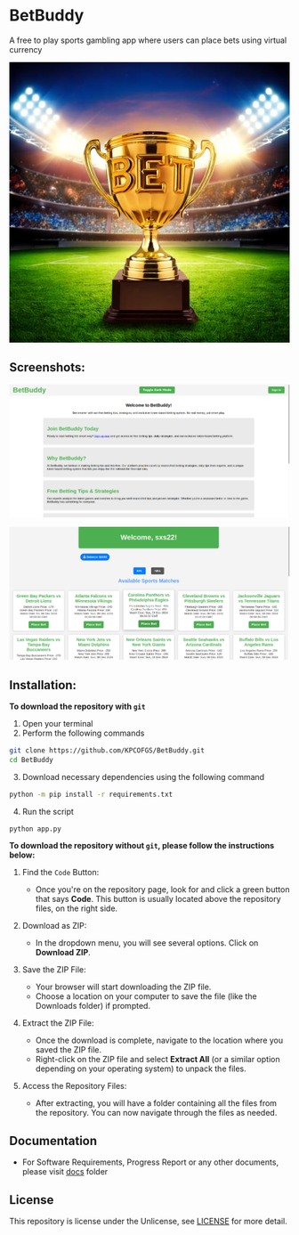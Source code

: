 # BetBuddy

A free to play sports gambling app where users can place bets using virtual currency 

![BetBuddy](static/images/image1.jpg)

## Screenshots:

![Home Page](static/images/home_page.png)

![User Page](static/images/user.png)

## Installation:
**To download the repository with `git`**
1. Open your terminal
2. Perform the following commands
```bash
git clone https://github.com/KPCOFGS/BetBuddy.git
cd BetBuddy
```
3. Download necessary dependencies using the following command
```bash
python -m pip install -r requirements.txt
```
4. Run the script
```bash
python app.py
```
**To download the repository without `git`, please follow the instructions below:**


1. Find the `Code` Button:
   - Once you're on the repository page, look for and click a green button that says **Code**. This button is usually located above the repository files, on the right side.

2. Download as ZIP:
   - In the dropdown menu, you will see several options. Click on **Download ZIP**.

3. Save the ZIP File: 
   - Your browser will start downloading the ZIP file. 
   - Choose a location on your computer to save the file (like the Downloads folder) if prompted.

4. Extract the ZIP File: 
   - Once the download is complete, navigate to the location where you saved the ZIP file.
   - Right-click on the ZIP file and select **Extract All** (or a similar option depending on your operating system) to unpack the files.

5. Access the Repository Files: 
   - After extracting, you will have a folder containing all the files from the repository. You can now navigate through the files as needed.

## Documentation
* For Software Requirements, Progress Report or any other documents, please visit [docs](docs/) folder
## License

This repository is license under the Unlicense, see [LICENSE](LICENSE) for more detail.

